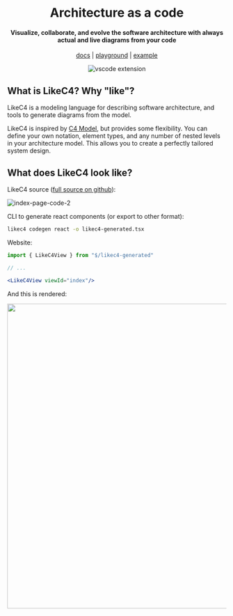 <div align="center">
  <h1>
    Architecture as a code
  </h1>
  <h4>
    Visualize, collaborate, and evolve the software architecture with always actual and live diagrams from your code
  </h4>
  
  [docs](https://likec4.dev/docs/) | [playground](https://likec4.dev/playground/) | [example](https://likec4.dev/examples/bigbank/likec4/)

  ![vscode extension](https://github.com/likec4/likec4/assets/824903/d6994540-55d1-4167-b66b-45056754cc29)

</div>

## What is LikeC4? Why "like"?

LikeC4 is a modeling language for describing software architecture, and tools to generate diagrams from the model.  

LikeC4 is inspired by [C4 Model](https://c4model.com/), but provides some flexibility.
You can define your own notation, element types, and any number of nested levels in your architecture model.
This allows you to create a perfectly tailored system design.

## What does LikeC4 look like?

LikeC4 source ([full source on github](https://github.com/likec4/likec4/blob/develop/docs/likec4/index-page/index-page.c4)):

![index-page-code-2](https://github.com/likec4/.github/assets/824903/7f92dde2-aba3-471f-ae75-4ba59012c25e)

CLI to generate react components (or export to other format):

```bash
likec4 codegen react -o likec4-generated.tsx
```

Website:

```jsx
import { LikeC4View } from "$/likec4-generated"

// ...

<LikeC4View viewId="index"/>
```

And this is rendered:

<div align="center">
  <img width="700px" src="https://github.com/likec4/.github/assets/824903/7408651f-e7ee-4d12-881e-49a4284337cb"/>
  
</div>
